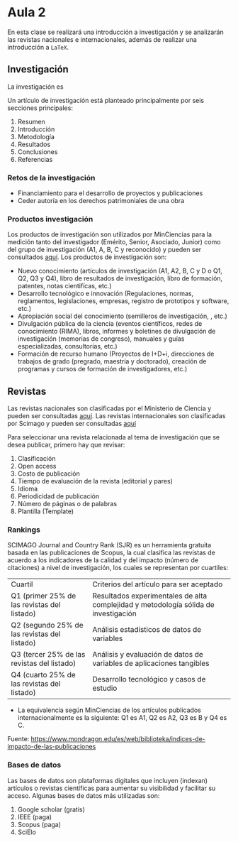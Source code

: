 <h1>Aula 2</h1>

En esta clase se realizará una introducción a investigación y se analizarán las revistas nacionales e internacionales, además de realizar una introducción a `LaTeX`.

<h2>Investigación</h2>

La investigación es 

Un artículo de investigación está planteado principalmente por seis secciones principales:

<ol>
    <li>Resumen</li>
    <li>Introducción</li>
    <li>Metodología</li>
    <li>Resultados</li>
    <li>Conclusiones</li>
    <li>Referencias</li>
</ol>

<h3>Retos de la investigación</h3>

<ul>
    <li>Financiamiento para el desarrollo de proyectos y publicaciones</li>
    <li>Ceder autoría en los derechos patrimoniales de una obra</li>
</ul>

<h3>Productos investigación</h3>

Los productos de investigación son utilizados por MinCiencias para la medición tanto del investigador (Emérito, Senior, Asociado, Junior) como del grupo de investigación (A1, A, B, C y reconocido) y pueden ser consultados <a href="https://minciencias.gov.co/convocatorias/investigacion/convocatoria-nacional-actualizacion-y-transicion-para-el-reconocimiento">aquí</a>. Los productos de investigación son:

<ul>
    <li>Nuevo conocimiento (artículos de investigación (A1, A2, B, C y D o Q1, Q2, Q3 y Q4), libro de resultados de investigación, libro de formación, patentes, notas cientifícas, etc.)</li>
    <li>Desarrollo tecnológico e innovación (Regulaciones, normas, reglamentos, legislaciones, empresas, registro de prototipos y software, etc.)</li>
    <li>Apropiación social del conocimiento (semilleros de investigación, , etc.)</li>
    <li>Divulgación pública de la ciencia (eventos científicos, redes de conocimiento (RIMA), libros, informes y boletines de divulgación de investigación (memorias de congreso), manuales y guías especializadas, consultorías, etc.)</li>
    <li>Formación de recurso humano (Proyectos de I+D+i, direcciones de trabajos de grado (pregrado, maestría y doctorado), creación de programas y cursos de formación de investigadores, etc.)</li>
</ul>

<h2>Revistas</h2>

Las revistas nacionales son clasificadas por el Ministerio de Ciencia y pueden ser consultadas <a href="https://scienti.minciencias.gov.co/publindex/#/noticias/lista">aquí</a>. Las revistas internacionales son clasificadas por Scimago y pueden ser consultadas <a href="https://www.scimagojr.com">aquí</a>

Para seleccionar una revista relacionada al tema de investigación que se desea publicar, primero hay que revisar:

<ol>
    <li> Clasificación </li>
    <li> Open access</li>
    <li> Costo de publicación</li>
    <li> Tiempo de evaluación de la revista (editorial y pares)</li>
    <li> Idioma</li>
    <li> Periodicidad de publicación</li>
    <li> Número de páginas o de palabras</li>
    <li> Plantilla (Template)</li>
</ol>

<h3>Rankings</h3>

SCIMAGO Journal and Country Rank (SJR) es un herramienta gratuita basada en las publicaciones de Scopus, la cual clasifica las revistas de acuerdo a los indicadores de la calidad y del impacto (número de citaciones) a nivel de investigación, los cuales se representan por cuartiles:

<table>
	<tr>
		<td>Cuartil</td>
		<td>Criterios del artículo para ser aceptado</td>
	</tr>
	<tr>
		<td>Q1 (primer 25% de las revistas del listado)</td>
		<td>Resultados experimentales de alta complejidad y metodología sólida de investigación</td>
	</tr>
	<tr>
		<td>Q2 (segundo 25% de las revistas del listado)</td>
		<td>Análisis estadísticos de datos de variables</td>
	</tr>
	<tr>
		<td>Q3 (tercer 25% de las revistas del listado)</td>
		<td>Análisis y evaluación de datos de variables de aplicaciones tangibles</td>
	</tr>
    <tr>
		<td>Q4 (cuarto 25% de las revistas del listado)</td>
		<td>Desarrollo tecnológico y casos de estudio</td>
	</tr>
</table>

* La equivalencia según MinCiencias de los artículos publicados internacionalmente es la siguiente: Q1 es A1, Q2 es A2, Q3 es B y Q4 es C.

Fuente: https://www.mondragon.edu/es/web/biblioteka/indices-de-impacto-de-las-publicaciones

<h3>Bases de datos</h3>

Las bases de datos son plataformas digitales que incluyen (indexan) artículos o revistas científicas para aumentar su visibilidad y facilitar su acceso. Algunas bases de datos más utilizadas son:

<ol>
    <li>Google scholar (gratis)</li>
    <li>IEEE (paga)</li>
    <li>Scopus (paga)</li>
    <li>SciElo</li>
</ol>